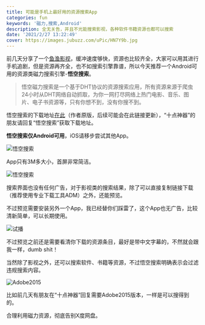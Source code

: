 ```yaml
---
title: 可能是手机上最好用的资源搜索App
categories: fun
keywords: '磁力,搜索,Android'
description: 全无关告，并且不光能搜索影视，各种软件书籍资源也都可以搜索
date: '2021/2/27 13:22:49'
cover: https://images.jubuzz.com/uPic/HN7Y9b.jpg
---
```


前几天分享了一个[鱼渔影视](https://www.jubuzz.com/fun/216cee3a.html)，缓冲速度够快，资源也比较齐全，大家可以用其进行手机追剧，但是资源再齐全，也不如搜索引擎靠谱，所以今天推荐一个Android可用的资源类磁力搜索引擎-**悟空搜索**。

> 悟空磁力搜索是一个基于DHT协议的资源搜索应用，所有资源来源于爬虫24小时从DHT网络自动抓取，为你一网打尽网络上热门电影、音乐、图片、电子书资源等，只有你想不到，没有你搜不到。

悟空搜索的下载地址[在此](https://www.lanzous.com/i8hpdad)（作者原版，后续可能会在此链接更新），“十点神器”的朋友请回复“悟空搜索”获取下载地址。

**悟空搜索仅Android可用**，iOS请移步尝试其他App。

![悟空搜索](https://images.jubuzz.com/uPic/vKneYN.jpg)

App只有3M多大小，首屏非常简洁。

![悟空搜索](https://images.jubuzz.com/uPic/ugYguN.jpg)

搜索界面也没有任何广告，对于影视类的搜索结果，除了可以直接复制链接下载（推荐使用专业下载工具ADM）之外，还能预览。

不过预览需要安装另外一个App，我已经替你们踩雷了，这个App也无广告，比较清新简单，可以长期使用。

![试播](https://images.jubuzz.com/uPic/7UISFs.jpg)

不过预览之前还是需要看清你下载的资源条目，最好是带中文字幕的，不然就会跟我一样，dumb shit！

当然除了影视之外，还可以搜索软件、书籍等资源，不过悟空搜索明确表示会过滤违规搜索内容。

![Adobe2015](https://images.jubuzz.com/uPic/8ZNT8R.jpg)

比如前几天有朋友在“十点神器”回复需要Adobe2015版本，一样是可以搜得到的。

合理利用磁力资源，彻底告别X度网盘。